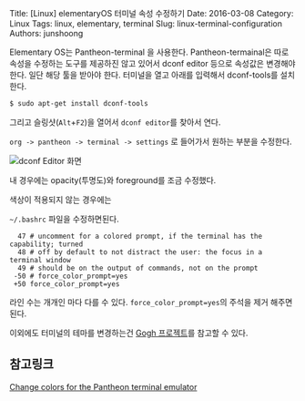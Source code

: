Title: [Linux] elementaryOS 터미널 속성 수정하기
Date: 2016-03-08
Category: Linux
Tags: linux, elementary, terminal
Slug: linux-terminal-configuration
Authors: junshoong

Elementary OS는 Pantheon-terminal 을 사용한다. Pantheon-termainal은 따로 속성을 수정하는 도구를 제공하진 않고 있어서 dconf editor 등으로 속성값은 변경해야 한다. 일단 해당 툴을 받아야 한다. 터미널을 열고 아래를 입력해서 dconf-tools를 설치한다.

```bash
$ sudo apt-get install dconf-tools
```

그리고 슬링샷(`Alt`+`F2`)을 열어서 `dconf editor`를 찾아서 연다.

`org -> pantheon -> terminal -> settings` 로 들어가서 원하는 부분을 수정한다.

![dconf Editor 화면](/images/2016-03-08/01.png)


내 경우에는 opacity(투명도)와 foreground를 조금 수정했다.


색상이 적용되지 않는 경우에는


`~/.bashrc` 파일을 수정하면된다.

```bashrc
  47 # uncomment for a colored prompt, if the terminal has the capability; turned
  48 # off by default to not distract the user: the focus in a terminal window
  49 # should be on the output of commands, not on the prompt
 -50 # force_color_prompt=yes
 +50 force_color_prompt=yes
```

라인 수는 개개인 마다 다를 수 있다. `force_color_prompt=yes`의 주석을 제거 해주면 된다.

이외에도 터미널의 테마를 변경하는건 [Gogh 프로젝트](https://github.com/Mayccoll/Gogh)를 참고할 수 있다.

## 참고링크

[Change colors for the Pantheon terminal emulator](http://unix.stackexchange.com/questions/141066/change-colors-for-the-pantheon-terminal-emulator)
